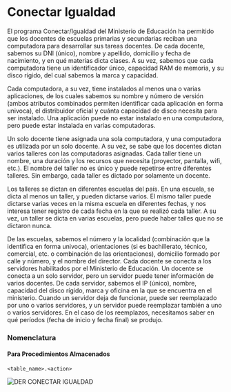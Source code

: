 # Conectar Igualdad

El programa Conectar/Igualdad del Ministerio de Educación ha permitido que los docentes de escuelas primarias y secundarias reciban una computadora para desarrollar sus tareas docentes. De cada docente, sabemos su DNI (único), nombre y apellido, domicilio y fecha de nacimiento, y en qué materias dicta clases. A su vez, sabemos que cada computadora tiene un identificador único, capacidad RAM de memoria, y su disco rígido, del cual sabemos la marca y capacidad.

Cada computadora, a su vez, tiene instalados al menos una o varias aplicaciones, de los cuales sabemos su nombre y número de versión (ambos atributos combinados permiten identificar cada aplicación en forma univoca), el distribuidor oficial y cuánta capacidad de disco necesita para ser instalado. Una aplicación puede no estar instalado en una computadora, pero puede estar instalada en varias computadoras.

Un solo docente tiene asignada una sola computadora, y una computadora es utilizada por un solo docente. A su vez, se sabe que los docentes dictan varios talleres con las computadoras asignadas. Cada taller tiene un nombre, una duración y los recursos que necesita (proyector, pantalla, wifi, etc.). El nombre del taller no es único y puede repetirse entre diferentes talleres. Sin embargo, cada taller es dictado por solamente un docente.

Los talleres se dictan en diferentes escuelas del país. En una escuela, se dicta al menos un taller, y pueden dictarse varios. El mismo taller puede dictarse varias veces en la misma escuela en diferentes fechas, y nos interesa tener registro de cada fecha en la que se realizó cada taller. A su vez, un taller se dicta en varias escuelas, pero puede haber talles que no se dictaron nunca.

De las escuelas, sabemos el número y la localidad (combinación que la identifica en forma univoca), orientaciones (si es bachillerato, técnico, comercial, etc. o combinación de las orientaciones), domicilio formado por calle y número, y el nombre del director. Cada docente se conecta a los servidores habilitados por el Ministerio de Educación. Un docente se conecta a un solo servidor, pero un servidor puede tener información de varios docentes. De cada servidor, sabemos el IP (único), nombre, capacidad del disco rígido, marca y oficina en la que se encuentra en el ministerio. Cuando un servidor deja de funcionar, puede ser reemplazado por uno o varios servidores, y un servidor puede reemplazar también a uno o varios servidores. En el caso de los reemplazos, necesitamos saber en qué períodos (fecha de inicio y fecha final) se produjo.


### Nomenclatura
#### Para Procedimientos Almacenados
```
<table_name>.<action>
```

![DER CONECTAR IGUALDAD](https://github.com/AlejandroMorgante/ConectarIgualdad/assets/30799094/b039c212-f725-4aa4-a97a-4645d1c24b6d)

